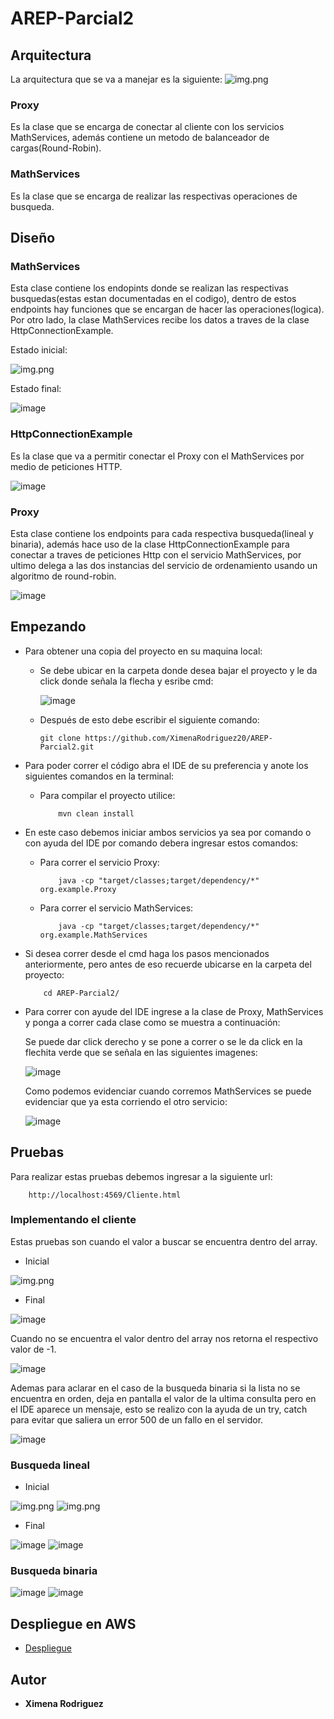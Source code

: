 # AREP-Parcial2

## Arquitectura

La arquitectura que se va a manejar es la siguiente:
![img.png](imagenes/img_4.png)

### Proxy

Es la clase que se encarga de conectar al cliente con los servicios MathServices, además contiene un metodo  de balanceador de cargas(Round-Robin).

### MathServices

Es la clase que se encarga de realizar las respectivas operaciones de busqueda. 

## Diseño

### MathServices

Esta clase contiene los endopints donde se realizan las respectivas busquedas(estas estan documentadas en el codigo), dentro de estos endpoints hay funciones que se encargan de hacer las operaciones(logica). Por otro lado, la clase MathServices recibe los datos a traves de la clase HttpConnectionExample.

Estado inicial:

![img.png](imagenes/img_3.png)

Estado final:

![image](https://github.com/XimenaRodriguez20/AREP-Parcial2/assets/123812926/df10a838-9628-433e-9066-b62a2e27f5da)

### HttpConnectionExample 

Es la clase que va a permitir conectar el Proxy con el MathServices por medio de peticiones HTTP.

![image](https://github.com/XimenaRodriguez20/AREP-Parcial2/assets/123812926/98be8d1d-f762-4013-b87c-f8836d65abe0)

### Proxy 

Esta clase contiene los endpoints para cada respectiva busqueda(lineal y binaria), además hace uso de la clase HttpConnectionExample para conectar a traves de peticiones Http con el servicio MathServices, por ultimo delega a las dos instancias del servicio de ordenamiento usando un algoritmo de round-robin.

![image](https://github.com/XimenaRodriguez20/AREP-Parcial2/assets/123812926/a2d35271-788b-42d1-98af-a88d16d77249)

## Empezando

* Para obtener una copia del proyecto en su maquina local:

    - Se debe ubicar en la carpeta donde desea bajar el proyecto y le da click donde señala la flecha y esribe cmd:

      ![image](https://github.com/XimenaRodriguez20/AREP-Taller2/assets/123812926/52f8f03c-3b3e-48cf-bd2c-f7b029c2d8bb)

    - Después de esto debe escribir el siguiente comando:

        ~~~                  
        git clone https://github.com/XimenaRodriguez20/AREP-Parcial2.git
        ~~~                                                                   

* Para poder correr el código abra el IDE de su preferencia y anote los siguientes comandos en la terminal:

    - Para compilar el proyecto utilice:

        ~~~                 
            mvn clean install
        ~~~  

* En este caso debemos iniciar ambos servicios ya sea por comando o con ayuda del IDE por comando debera ingresar estos comandos:

    - Para correr el servicio Proxy:

        ~~~
            java -cp "target/classes;target/dependency/*" org.example.Proxy
        ~~~

    - Para correr el servicio MathServices:

        ~~~
            java -cp "target/classes;target/dependency/*" org.example.MathServices
        ~~~

* Si desea correr desde el cmd haga los pasos mencionados anteriormente, pero antes de eso recuerde ubicarse en la carpeta del proyecto:

    ~~~
        cd AREP-Parcial2/
    ~~~

* Para correr con ayude del IDE ingrese a la clase de Proxy, MathServices y ponga a correr cada clase como se muestra a continuación:

    Se puede dar click derecho y se pone a correr o se le da click en la flechita verde que se señala en las siguientes imagenes:
  
    ![image](https://github.com/XimenaRodriguez20/AREP-Parcial2/assets/123812926/e104b365-3c74-42c1-b6aa-e9e77af84711)

    Como podemos evidenciar cuando corremos MathServices se puede evidenciar que ya esta corriendo el otro servicio:
  
    ![image](https://github.com/XimenaRodriguez20/AREP-Parcial2/assets/123812926/5eb0fa8f-dd7a-4427-8b45-63454d53f1d0)

## Pruebas

Para realizar estas pruebas debemos ingresar a la siguiente url:

~~~
    http://localhost:4569/Cliente.html
~~~

### Implementando el cliente 

Estas pruebas son cuando el valor a buscar se encuentra dentro del array.
    
* Inicial 

![img.png](imagenes/img_2.png)

* Final 

![image](https://github.com/XimenaRodriguez20/AREP-Parcial2/assets/123812926/85fdfa04-2a34-4055-845a-0241517e134c)

Cuando no se encuentra el valor dentro del array nos retorna el respectivo valor de -1.

![image](https://github.com/XimenaRodriguez20/AREP-Parcial2/assets/123812926/7c688159-d23f-412e-969e-23f5aeeb16cc)

Ademas para aclarar en el caso de la busqueda binaria si la lista no se encuentra en orden, deja en pantalla el valor de la ultima consulta pero en el IDE aparece un mensaje, esto se realizo con la ayuda de un try, catch para evitar que saliera un error 500 de un fallo en el servidor.

![image](https://github.com/XimenaRodriguez20/AREP-Parcial2/assets/123812926/aec951fc-1062-4ffc-ad28-25b45d8e8a30)

### Busqueda lineal 

* Inicial

![img.png](imagenes/img.png)
![img.png](imagenes/img_1.png)

* Final
  
![image](https://github.com/XimenaRodriguez20/AREP-Parcial2/assets/123812926/360f6f4f-f937-4ea1-821d-6c071d81fbb5)
![image](https://github.com/XimenaRodriguez20/AREP-Parcial2/assets/123812926/6c88e274-812a-4764-aa0f-e5bbea8d119f)


### Busqueda binaria 

![image](https://github.com/XimenaRodriguez20/AREP-Parcial2/assets/123812926/82661460-d7c5-40ce-861b-67e9c8af07cd)
![image](https://github.com/XimenaRodriguez20/AREP-Parcial2/assets/123812926/1ccddfc8-c074-4ab8-bb3f-1d458c0c35dd)

## Despliegue en AWS

* [Despliegue](https://youtu.be/rsujYsaycY0)

## Autor

* **Ximena Rodriguez** 
